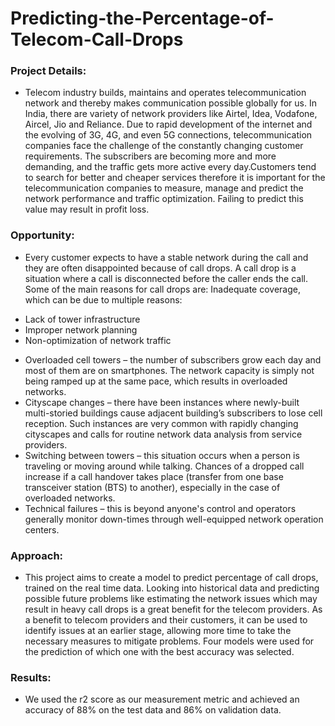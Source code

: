 # Predicting-the-Percentage-of-Telecom-Call-Drops
### Project Details:
- Telecom industry builds, maintains and operates telecommunication network and thereby makes communication possible globally for us. In India, there are variety of network providers like Airtel, Idea, Vodafone, Aircel, Jio and Reliance. Due to rapid development of the internet and the evolving of 3G, 4G, and even 5G connections, telecommunication companies face the challenge of the constantly changing customer requirements. The subscribers are becoming more and more demanding, and the traffic gets more active every day.Customers tend to search for better and cheaper services therefore it is important for the telecommunication companies to measure, manage and predict the network performance and traffic optimization. Failing to predict this value may result in profit loss.

### Opportunity:
- Every customer expects to have a stable network during the call and they are often disappointed because of call drops. A call drop is a situation where a call is disconnected before the caller ends the call. Some of the main reasons for call drops are:
Inadequate coverage, which can be due to multiple reasons:
* Lack of tower infrastructure
* Improper network planning
* Non-optimization of network traffic
- Overloaded cell towers – the number of subscribers grow each day and most of them are on smartphones. The network capacity is simply not being ramped up at the same pace, which results in overloaded networks.
- Cityscape changes – there have been instances where newly-built multi-storied buildings cause adjacent building’s subscribers to lose cell reception. Such instances are very common with rapidly changing cityscapes and calls for routine network data analysis from service providers.
- Switching between towers – this situation occurs when a person is traveling or moving around while talking. Chances of a dropped call increase if a call handover takes place (transfer from one base transceiver station (BTS) to another), especially in the case of overloaded networks.
- Technical failures – this is beyond anyone's control and operators generally monitor down-times through well-equipped network operation centers.

### Approach:
- This project aims to create a model to predict percentage of call drops, trained on the real time data. Looking into historical data and predicting possible future problems like estimating the network issues which may result in heavy call drops is a great benefit for the telecom providers. As a benefit to telecom providers and their customers, it can be used to identify issues at an earlier stage, allowing more time to take the necessary measures to mitigate problems. Four models were used for the prediction of which one with the best accuracy was selected.

### Results:
- We used the r2 score as our measurement metric and achieved an accuracy of 88% on the test data and 86% on validation data.



